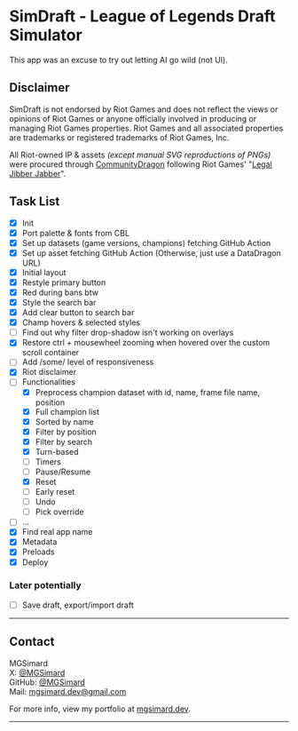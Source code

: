 # SimDraft - League of Legends Draft Simulator

This app was an excuse to try out letting AI go wild (not UI).

## Disclaimer

SimDraft is not endorsed by Riot Games and does not reflect the views or opinions of Riot Games or anyone officially involved in producing or managing Riot Games properties. Riot Games and all associated properties are trademarks or registered trademarks of Riot Games, Inc.

All Riot-owned IP & assets _(except manual SVG reproductions of PNGs)_ were procured through [CommunityDragon](https://communitydragon.org/) following Riot Games' "[Legal Jibber Jabber](https://www.riotgames.com/en/legal)".

## Task List

- [x] Init
- [x] Port palette & fonts from CBL
- [x] Set up datasets (game versions, champions) fetching GitHub Action
- [x] Set up asset fetching GitHub Action (Otherwise, just use a DataDragon URL)
- [x] Initial layout
- [x] Restyle primary button
- [x] Red during bans btw
- [x] Style the search bar
- [x] Add clear button to search bar
- [x] Champ hovers & selected styles
- [ ] Find out why filter drop-shadow isn't working on overlays
- [x] Restore ctrl + mousewheel zooming when hovered over the custom scroll container
- [ ] Add /some/ level of responsiveness
- [x] Riot disclaimer
- [ ] Functionalities
  - [x] Preprocess champion dataset with id, name, frame file name, position
  - [x] Full champion list
  - [x] Sorted by name
  - [x] Filter by position
  - [x] Filter by search
  - [x] Turn-based
  - [ ] Timers
  - [ ] Pause/Resume
  - [x] Reset
  - [ ] Early reset
  - [ ] Undo
  - [ ] Pick override
- [ ] ...
- [x] Find real app name
- [x] Metadata
- [x] Preloads
- [x] Deploy

### Later potentially

- [ ] Save draft, export/import draft

---

## Contact

MGSimard  
X: [@MGSimard](https://x.com/MGSimard)  
GitHub: [@MGSimard](https://github.com/MGSimard)  
Mail: [mgsimard.dev@gmail.com](mailto:mgsimard.dev@gmail.com)

For more info, view my portfolio at [mgsimard.dev](https://mgsimard.dev).

---
